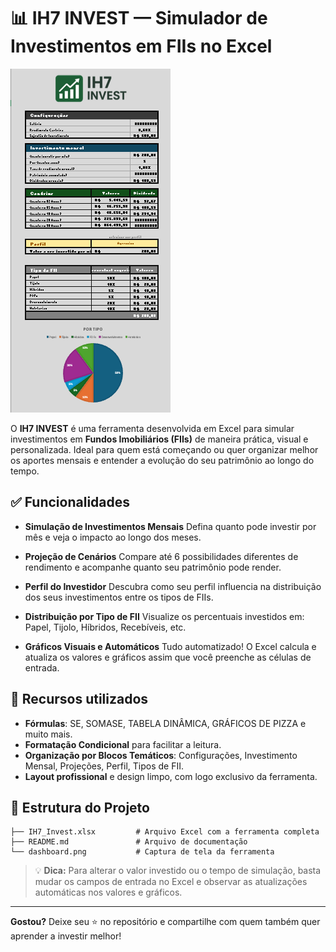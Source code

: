 
# 📊 IH7 INVEST — Simulador de Investimentos em FIIs no Excel

![IH7 Invest Dashboard](dashboard.png)

O **IH7 INVEST** é uma ferramenta desenvolvida em Excel para simular investimentos em **Fundos Imobiliários (FIIs)** de maneira prática, visual e personalizada. Ideal para quem está começando ou quer organizar melhor os aportes mensais e entender a evolução do seu patrimônio ao longo do tempo.

## ✅ Funcionalidades

- **Simulação de Investimentos Mensais**
  Defina quanto pode investir por mês e veja o impacto ao longo dos meses.

- **Projeção de Cenários**
  Compare até 6 possibilidades diferentes de rendimento e acompanhe quanto seu patrimônio pode render.

- **Perfil do Investidor**
  Descubra como seu perfil influencia na distribuição dos seus investimentos entre os tipos de FIIs.

- **Distribuição por Tipo de FII**
  Visualize os percentuais investidos em: Papel, Tijolo, Híbridos, Recebíveis, etc.

- **Gráficos Visuais e Automáticos**
  Tudo automatizado! O Excel calcula e atualiza os valores e gráficos assim que você preenche as células de entrada.

## 🧩 Recursos utilizados

- **Fórmulas**: SE, SOMASE, TABELA DINÂMICA, GRÁFICOS DE PIZZA e muito mais.
- **Formatação Condicional** para facilitar a leitura.
- **Organização por Blocos Temáticos**: Configurações, Investimento Mensal, Projeções, Perfil, Tipos de FII.
- **Layout profissional** e design limpo, com logo exclusivo da ferramenta.

## 📂 Estrutura do Projeto

```
├── IH7_Invest.xlsx         # Arquivo Excel com a ferramenta completa
├── README.md               # Arquivo de documentação
└── dashboard.png           # Captura de tela da ferramenta

```

> 💡 **Dica:** Para alterar o valor investido ou o tempo de simulação, basta mudar os campos de entrada no Excel e observar as atualizações automáticas nos valores e gráficos.

---

**Gostou?** Deixe seu ⭐ no repositório e compartilhe com quem também quer aprender a investir melhor!
